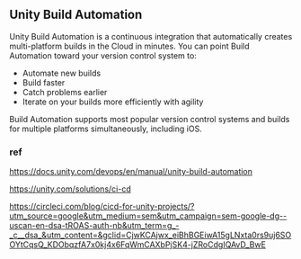 ## Unity Build Automation
Unity Build Automation is a continuous integration that automatically creates multi-platform builds in the Cloud in minutes. You can point Build Automation toward your version control system to:


- Automate new builds
- Build faster
- Catch problems earlier
- Iterate on your builds more efficiently with agility

Build Automation supports most popular version control systems and builds for multiple platforms simultaneously, including iOS.

### ref 
https://docs.unity.com/devops/en/manual/unity-build-automation

https://unity.com/solutions/ci-cd

https://circleci.com/blog/cicd-for-unity-projects/?utm_source=google&utm_medium=sem&utm_campaign=sem-google-dg--uscan-en-dsa-tROAS-auth-nb&utm_term=g_-_c__dsa_&utm_content=&gclid=CjwKCAjwx_eiBhBGEiwA15gLNxta0rs9uj6SOOYtCqsQ_KDObqzfA7x0kj4x6FqWmCAXbPjSK4-jZRoCdgIQAvD_BwE
